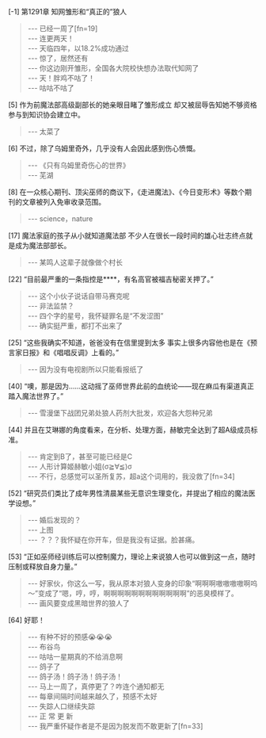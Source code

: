 
[-1] 第1291章 知网雏形和“真正的”狼人
>--- 已经一周了[fn=19]<br>
>--- 连更两天！<br>
>--- 天临四年，以18.2%成功通过<br>
>--- 惊了，居然还有<br>
>--- 你这边刚开雏形，全国各大院校快想办法取代知网了<br>
>--- 天！胖鸡不咕了！<br>
>--- 咕咕不咕了<br>

[5] 作为前魔法部高级副部长的她亲眼目睹了雏形成立 却又被屈辱告知她不够资格参与到知识协会建立中。
>--- 太菜了<br>

[6] 不过，除了乌姆里奇外，几乎没有人会因此感到伤心愤慨。
>--- 《只有乌姆里奇伤心的世界》<br>
>--- 芜湖<br>

[8] 在一众核心期刊、顶尖巫师的商议下，《走进魔法》、《今日变形术》等数个期刊的文章被列入免审收录范围。
>--- science，nature<br>

[17] 魔法家庭的孩子从小就知道魔法部 不少人在很长一段时间的雄心壮志终点就是成为魔法部部长。
>--- 某鸣人这辈子就像做个村长<br>

[22] “目前最严重的一条指控是****，有名高官被福吉秘密关押了。”
>--- 这个小伙子说话自带马赛克呢<br>
>--- 非法监禁？<br>
>--- 四个字的星号，我怀疑罪名是“不发涩图”<br>
>--- 确实挺严重，都打不出来了<br>

[25] “这些我确实不知道，爸爸没有在信里提到太多 事实上很多内容他也是在《预言家日报》和《唱唱反调》上看的。”
>--- 因为没有电视剧所以只能看报纸了<br>

[40] “噢，那是因为……这动摇了巫师世界此前的血统论——现在麻瓜有渠道真正踏入魔法世界了。”
>--- 雪漫堡下战团兄弟处狼人药剂大批发，欢迎各大怨种兄弟<br>

[44] 并且在艾琳娜的角度看来，在分析、处理方面，赫敏完全达到了超A级成员标准。
>--- 肯定到B了，甚至可能已经是C<br>
>--- 人形计算姬赫敏小姐(σ≧∀≦)σ<br>
>--- 不行，总感觉可以圣所复苏，超a这个词用的，我没救了[fn=34]<br>

[52] “研究员们类比了成年男性清晨某些无意识生理变化，并提出了相应的魔法医学设想。”
>--- 婚后发现的？<br>
>--- 上图<br>
>--- ？？？我怀疑在你开车，但是我没有证据。脸甚痛。<br>

[53] “正如巫师经训练后可以控制魔力，理论上来说狼人也可以做到这一点，随时压制或释放自身力量。”
>--- 好家伙，你这么一写，我从原本对狼人变身的印象“啊啊啊嗷嗷嗷嗷啊呜～”变成了“嗯，哼，哼，啊啊啊啊啊啊啊啊啊啊啊啊”的恶臭模样了。<br>
>--- 画风要变成黑暗世界的狼人了<br>

[64] 好耶！
>--- 有种不好的预感😭😭😭<br>
>--- 布谷鸟<br>
>--- 咕咕一星期真的不给消息啊<br>
>--- 鸽子了<br>
>--- 鸽子汤！鸽子汤！鸽子汤！<br>
>--- 马上一周了，真停更了？咋连个通知都无<br>
>--- 每章间隔时间越来越久了，预感不太好<br>
>--- 失踪人口继续失踪<br>
>--- 正 常 更 新<br>
>--- 我严重怀疑作者是不是因为脱发而不敢更新了[fn=33]<br>
